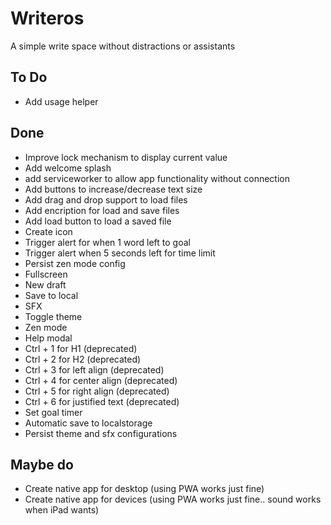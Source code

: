 Writeros
====================
A simple write space without distractions or assistants

## To Do
- Add usage helper

## Done
- Improve lock mechanism to display current value
- Add welcome splash  
- add serviceworker to allow app functionality without connection  
- Add buttons to increase/decrease text size  
- Add drag and drop support to load files  
- Add encription for load and save files  
- Add load button to load a saved file  
- Create icon
- Trigger alert for when 1 word left to goal  
- Trigger alert when 5 seconds left for time limit  
- Persist zen mode config
- Fullscreen  
- New draft  
- Save to local  
- SFX  
- Toggle theme  
- Zen mode  
- Help modal  
- Ctrl + 1 for H1 (deprecated)  
- Ctrl + 2 for H2 (deprecated)  
- Ctrl + 3 for left align (deprecated)  
- Ctrl + 4 for center align (deprecated)  
- Ctrl + 5 for right align (deprecated)  
- Ctrl + 6 for justified text (deprecated)  
- Set goal timer  
- Automatic save to localstorage  
- Persist theme and sfx configurations  

## Maybe do
- Create native app for desktop (using PWA works just fine)
- Create native app for devices (using PWA works just fine.. sound works when iPad wants)
